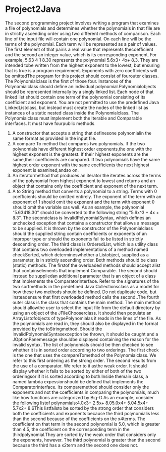 # Project2Java
The second programming project involves writing a program that examines a file of polynomials and determines whether the polynomials in that file are in strictly ascending order using two different methods of comparison. 
Each line of the input file will contain one polynomial. On each line will be the terms of the polynomial. Each term will be represented as a pair of values. 
The first element of that pairis a real value that represents thecoefficient and the second an integer value, which is its corresponding exponent. 
For example, 5.63 4 1 8.30 represents the polynomial 5.6x3+ 4x+ 8.3. They are intended tobe written from the highest exponent to the lowest, but ensuring that is true 
is a program requirement. Exponents with zero coefficients will be omittedThe program for this project should consist of fourouter classes. 
The Polynomialclass is the first of those four. Instances of the Polynomialclass should define an individual polynomial.Polynomialobjects should be represented internally by a singly linked list. Each node of that linked list should contain one term of the polynomial consisting of its coefficient and exponent. 
You are not permitted to use the predefined Java LinkedListclass, but instead must create the nodes of the linked list as instances of a static nested class inside the Polynomialclass. The Polynomialclass must implement both the Iterable and Comparable interfaces.
It must have fourpublic methods. 

1.  A constructor that accepts a string that definesone polynomialin the same format as provided in the input file. 
2. A  compare To method that compares two polynomials. If the two polynomials have different highest order exponents,the one with the highest exponent is the greatest. If their highest exponents are the same,their coefficients are compared. If two polynomials have the same highest order exponent with the same coefficients 
the next highest exponent is examined,andso on.
3. An iteratormethod that produces an iterator the iterates across the terms of the polynomial from highest exponent to lowest and returns and an object that contains only the coefficient and exponent of the next term.
4. A to String method that converts a polynomial to a string. Terms with 0 coefficients should be omitted entirely. The exponent of the term with an exponent of 1 should omit the exponent and the term with exponent 0 should omit the variable xas well. As an example, the polynomial “5.63418.30” should be converted to the following string "5.6x^3 + 4x + 8.3".
The secondclass is InvalidPolynomialSyntax, which defines an unchecked exception that contains a constructor that allows a message to be supplied. It is thrown by the constructor of the Polynomialclass should the supplied string contain coefficients or exponents of an improper type or should the exponents fail to be listed in strictly descending order. The third class is OrderedList, which is a utility class that contains two overloaded implementations of a method named checkSorted, which determineswhether a Listobject, supplied as a parameter, is in strictly ascending order. Both methods should be class (static) methods. The firstof the overloaded methods should accept alist that containselements that implement Comparable. 
The second should instead be suppliedan additional parameter that is an object of a class that implements the Comparatorinterface. Refer to the signatures of the two sortmethods in the predefined Java Collectionsclass as a model for how these two methods should be defined. Do not duplicate code, but insteadensure that first overloaded method calls the second..The fourth outer class is the class that contains the main method. The main method should allowthe user to select the input file from the default directory by using an object of the JFileChooserclass. It should then 
populate an ArrayListofobjects of typePolynomialas it reads in the lines of the file. As the polynomials are read in, they should also be displayed in the format provided by the toStringmethod. Should the InvalidPolynomialSyntaxexception be thrown, it should be caught and a JOptionPanemessage shouldbe displayed containing the reason for the invalid syntax. The list of polynomials should be then checked to see whether it is in sorted order according to two orderings. The first check is the one that uses the compareTomethod of the Polynomialclass. We refer to this first ordering as the strong order. The second results from the use of a comparator. We refer to it asthe weak order. 
It should display whether it fails to be sorted by either of both of the two orderingsor if it is sorted according to both.Inside themain class, a named lambda expessionshould be defined that implements the Comparatorinterface. Its comparemethod should consider only the exponents and not the coefficients in comparing the polynomials, much like how functions are categorized by Big-O.As an example, consider the following listof polynomials:4.0x3+ 2.5x+ 8.05.0x4+ 5.04.5x4+ 5.7x2+ 8.6This listfailsto be sorted by the strong order that considers both the coefficients and exponents because the third polynomialis less than the second because of the coefficients on the x4terms. The coefficient on that term in the second polynomial is 5.0, which is greater than 4.5, the coefficient on the corresponding term in the thirdpolynomial.They are sorted by the weak order that considers only the exponents, however. The third polynomial is greater than the second because the third has a x2term and the second one does not.

